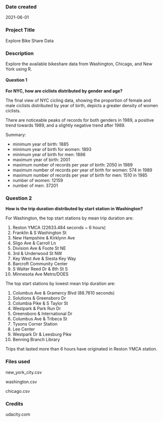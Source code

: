 ### Date created

2021-06-01

### Project Title

Explore Bike Share Data

### Description

Explore the available bikeshare data from Washington, Chicago, and New York using R.

#### Question 1

**For NYC, how are ciclists distributed by gender and age?**

The final view of NYC cicling data, showing the proportion of female and male ciclists distributed by year of birth, depicts a greater density of women ciclists.

There are noticeable peaks of records for both genders in 1989, a positive trend towards 1989, and a slightly negative trend after 1989.

Summary:

- minimum year of birth: 1885
- minimum year of birth for women: 1893
- minimum year of birth for men: 1886
- maximum year of birth: 2001
- maximum number of records per year of birth: 2050 in 1989
- maximum number of records per year of birth for women: 574 in 1989
- maximum number of records per year of birth for men: 1510 in 1985
- number of women: 12159
- number of men: 37201

### Question 2

**How is the trip duration distributed by start station in Washington?**

For Washington, the top start stations by mean trip duration are:

1.  Reston YMCA (22633.484 seconds ~ 6 hours)
2.  Franklin & S Washington St
3.  New Hampshire & Kirklynn Ave
4.  Sligo Ave & Carroll Ln
5.  Division Ave & Foote St NE
6.  3rd & Underwood St NW
7.  Key West Ave & Siesta Key Way
8.  Barcroft Community Center
9.  S Walter Reed Dr & 8th St S
10. Minnesota Ave Metro/DOES

The top start stations by lowest mean trip duration are:

1.  Columbus Ave & Gramercy Blvd (88.7610 seconds)
2.  Solutions & Greensboro Dr
3.  Columbia Pike & S Taylor St
4.  Westpark & Park Run Dr
5.  Greensboro & International Dr
6.  Columbus Ave & Tribeca St
7.  Tysons Corner Station
8.  Lee Center
9.  Westpark Dr & Leesburg Pike
10. Benning Branch Library

Trips that lasted more than 6 hours have originated in Reston YMCA station.

### Files used

new_york_city.csv

washington.csv

chicago.csv

### Credits

udacity.com

